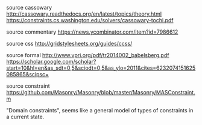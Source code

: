 
source cassowary
  http://cassowary.readthedocs.org/en/latest/topics/theory.html
  https://constraints.cs.washington.edu/solvers/cassowary-tochi.pdf

source commentary
  https://news.ycombinator.com/item?id=7986612

source css
  http://gridstylesheets.org/guides/ccss/

source formal
  http://www.vpri.org/pdf/tr2014002_babelsberg.pdf
  https://scholar.google.com/scholar?start=10&hl=en&as_sdt=0,5&sciodt=0,5&as_ylo=2011&cites=6232074151625085865&scipsc=

source constraint
  https://github.com/Masonry/Masonry/blob/master/Masonry/MASConstraint.m

"Domain constraints", seems like a general model of types of constraints in a current state.
